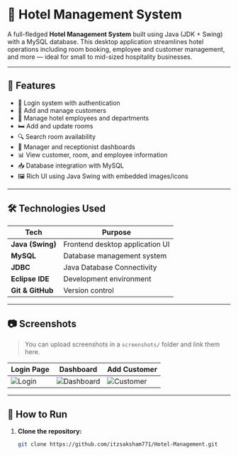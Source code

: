 # 🏨 Hotel Management System

A full-fledged **Hotel Management System** built using Java (JDK + Swing) with a MySQL database. This desktop application streamlines hotel operations including room booking, employee and customer management, and more — ideal for small to mid-sized hospitality businesses.

---

## 📌 Features

- 🔐 Login system with authentication
- 👤 Add and manage customers
- 🏢 Manage hotel employees and departments
- 🛏️ Add and update rooms
- 🔍 Search room availability
- 💼 Manager and receptionist dashboards
- 📊 View customer, room, and employee information
- 📥 Database integration with MySQL
- 🖼️ Rich UI using Java Swing with embedded images/icons

---

## 🛠️ Technologies Used

| Tech             | Purpose                          |
|------------------|----------------------------------|
| **Java (Swing)** | Frontend desktop application UI  |
| **MySQL**        | Database management system       |
| **JDBC**         | Java Database Connectivity       |
| **Eclipse IDE**  | Development environment          |
| **Git & GitHub** | Version control                  |

---

## 📷 Screenshots

> You can upload screenshots in a `screenshots/` folder and link them here.

| Login Page | Dashboard | Add Customer |
|------------|-----------|--------------|
| ![Login](screenshots/login.png) | ![Dashboard](screenshots/dashboard.png) | ![Customer](screenshots/add_customer.png) |

---

## 🚀 How to Run

1. **Clone the repository:**

   ```bash
   git clone https://github.com/itzsaksham771/Hotel-Management.git
